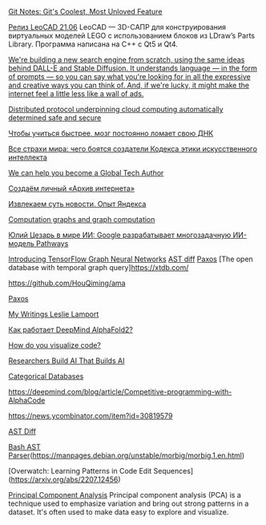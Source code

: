 [Git Notes: Git's Coolest, Most Unloved­ Feature](https://tylercipriani.com/blog/2022/11/19/git-notes-gits-coolest-most-unloved-feature/)

[Релиз LeoCAD 21.06](https://www.linux.org.ru/news/opensource/17033688)
LeoCAD — 3D-САПР для конструирования виртуальных моделей LEGO с использованием блоков из LDraw’s Parts Library. Программа написана на C++ с Qt5 и Qt4.

[We're building a new search engine from scratch, using the same ideas behind DALL-E and Stable Diffusion. It understands language — in the form of prompts — so you can say what you're looking for in all the expressive and creative ways you can think of. And, if we're lucky, it might make the internet feel a little less like a wall of ads.](https://metaphor.systems/)

[Distributed protocol underpinning cloud computing automatically determined safe and secure](https://news.umich.edu/distributed-protocol-underpinning-cloud-computing-automatically-determined-safe-and-secure/)


[Чтобы учиться быстрее, мозг постоянно ломает свою ДНК](https://habr.com/ru/company/skillfactory/blog/585358/)

[Все страхи мира: чего боятся создатели Кодекса этики искусственного интеллекта](https://www.forbes.ru/tekhnologii/444503-vse-strahi-mira-cego-boatsa-sozdateli-kodeksa-etiki-iskusstvennogo-intellekta)

[We can help you become a Global Tech Author](https://authors.packtpub.com/?utm_source=all+updates&utm_campaign=c43923671e-tech_pro_system_announcement_02_11_21&utm_medium=email&utm_term=0_c970747b22-c43923671e-169265289&mc_cid=c43923671e&mc_eid=b0ac5de546)

[Создаём личный «Архив интернета»](https://habr.com/ru/company/first/blog/584838/)

[Извлекаем суть новости. Опыт Яндекса](https://habr.com/ru/company/yandex/blog/586634/)

[Computation graphs and graph computation](https://breandan.net/2020/06/30/graph-computation/)

[Юлий Цезарь в мире ИИ:  Google разрабатывает многозадачную ИИ-модель Pathways](https://habr.com/ru/company/neuronet/blog/587668/)

[Introducing TensorFlow Graph Neural Networks](https://blog.tensorflow.org/2021/11/introducing-tensorflow-gnn.html)
[AST diff](https://github.com/afnanenayet/diffsitter)
[Paxos](https://lamport.azurewebsites.net/pubs/pubs.html)
[The open database with temporal graph query]https://xtdb.com/

https://github.com/HouQiming/ama

[Paxos](https://martinfowler.com/articles/patterns-of-distributed-systems/paxos.html)

[My Writings Leslie Lamport](https://lamport.azurewebsites.net/pubs/pubs.html)

[Как работает DeepMind AlphaFold2?](https://habr.com/ru/post/599703/)

[How do you visualize code?](https://alexanderell.is/posts/visualizing-code/)

[Researchers Build AI That Builds AI](https://www.quantamagazine.org/researchers-build-ai-that-builds-ai-20220125/)

[Categorical Databases](https://www.categoricaldata.net/index.php)

https://deepmind.com/blog/article/Competitive-programming-with-AlphaCode

https://news.ycombinator.com/item?id=30819579

[AST Diff](https://github.com/Wilfred/difftastic)

[Bash AST Parser](https://github.com/colis-anr/morbig)(https://manpages.debian.org/unstable/morbig/morbig.1.en.html)

[Overwatch: Learning Patterns in Code Edit Sequences] (https://arxiv.org/abs/2207.12456)

[Principal Component Analysis](https://setosa.io/ev/principal-component-analysis/)
Principal component analysis (PCA) is a technique used to emphasize variation and bring out strong patterns in a dataset. It's often used to make data easy to explore and visualize.


